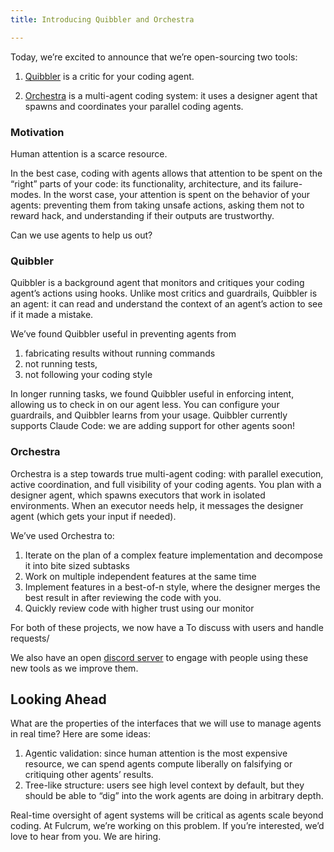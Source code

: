 ```yaml
---
title: Introducing Quibbler and Orchestra

---
```


Today, we’re excited to announce that we’re open-sourcing two tools:

1. [Quibbler](https://github.com/fulcrumresearch/quibbler) is a critic for your coding agent.

2. [Orchestra](https://github.com/fulcrumresearch/orchestra) is a multi-agent coding system: it uses a designer agent that spawns and coordinates your parallel coding agents. 


### Motivation

Human attention is a scarce resource. 

In the best case, coding with agents allows that attention to be spent on the “right” parts of your code: its functionality, architecture, and its failure-modes. In the worst case, your attention is spent on the behavior of your agents: preventing them from taking unsafe actions, asking them not to reward hack, and understanding if their outputs are trustworthy. 

Can we use agents to help us out?

### Quibbler 

Quibbler is a background agent that monitors and critiques your coding agent’s actions using hooks. Unlike most critics and guardrails, Quibbler is an agent: it can read and understand the context of an agent’s action to see if it made a mistake. 

We’ve found Quibbler useful in preventing agents from

1. fabricating results without running commands  
2. not running tests,   
3. not following your coding style

In longer running tasks, we found Quibbler useful in enforcing intent, allowing us to check in on our agent less. You can configure your guardrails, and Quibbler learns from your usage. Quibbler currently supports Claude Code: we are adding support for other agents soon\!

### Orchestra

Orchestra is a step towards true multi-agent coding: with parallel execution, active coordination, and full visibility of your coding agents. You plan with a designer agent, which spawns executors that work in isolated environments. When an executor needs help, it messages the designer agent (which gets your input if needed).

We’ve used Orchestra to: 

1. Iterate on the plan of a complex feature implementation and decompose it into bite sized subtasks  
2. Work on multiple independent features at the same time  
3. Implement features in a best-of-n style, where the designer merges the best result in after reviewing the code with you.   
4. Quickly review code with higher trust using our monitor

For both of these projects, we now have a 
To discuss with users and handle requests/

We also have an open [discord server](https://discord.gg/QmMybVuwWp) to engage with people using these new tools as we improve them.

## Looking Ahead

What are the properties of the interfaces that we will use to manage agents in real time? Here are some ideas:

1. Agentic validation: since human attention is the most expensive resource, we can spend agents compute liberally on falsifying or critiquing other agents’ results.     
2. Tree-like structure: users see high level context by default, but they should be able to “dig” into the work agents are doing in arbitrary depth. 

Real-time oversight of agent systems will be critical as agents scale beyond coding. At Fulcrum, we’re working on this problem. If you’re interested, we’d love to hear from you. We are hiring.
